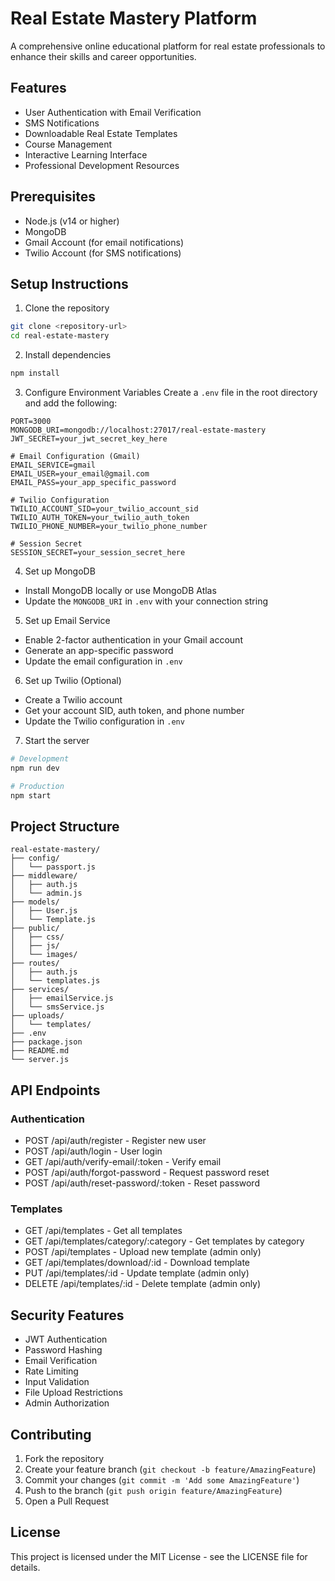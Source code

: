 # Real Estate Mastery Platform

A comprehensive online educational platform for real estate professionals to enhance their skills and career opportunities.

## Features

- User Authentication with Email Verification
- SMS Notifications
- Downloadable Real Estate Templates
- Course Management
- Interactive Learning Interface
- Professional Development Resources

## Prerequisites

- Node.js (v14 or higher)
- MongoDB
- Gmail Account (for email notifications)
- Twilio Account (for SMS notifications)

## Setup Instructions

1. Clone the repository
```bash
git clone <repository-url>
cd real-estate-mastery
```

2. Install dependencies
```bash
npm install
```

3. Configure Environment Variables
Create a `.env` file in the root directory and add the following:

```env
PORT=3000
MONGODB_URI=mongodb://localhost:27017/real-estate-mastery
JWT_SECRET=your_jwt_secret_key_here

# Email Configuration (Gmail)
EMAIL_SERVICE=gmail
EMAIL_USER=your_email@gmail.com
EMAIL_PASS=your_app_specific_password

# Twilio Configuration
TWILIO_ACCOUNT_SID=your_twilio_account_sid
TWILIO_AUTH_TOKEN=your_twilio_auth_token
TWILIO_PHONE_NUMBER=your_twilio_phone_number

# Session Secret
SESSION_SECRET=your_session_secret_here
```

4. Set up MongoDB
- Install MongoDB locally or use MongoDB Atlas
- Update the `MONGODB_URI` in `.env` with your connection string

5. Set up Email Service
- Enable 2-factor authentication in your Gmail account
- Generate an app-specific password
- Update the email configuration in `.env`

6. Set up Twilio (Optional)
- Create a Twilio account
- Get your account SID, auth token, and phone number
- Update the Twilio configuration in `.env`

7. Start the server
```bash
# Development
npm run dev

# Production
npm start
```

## Project Structure

```
real-estate-mastery/
├── config/
│   └── passport.js
├── middleware/
│   ├── auth.js
│   └── admin.js
├── models/
│   ├── User.js
│   └── Template.js
├── public/
│   ├── css/
│   ├── js/
│   └── images/
├── routes/
│   ├── auth.js
│   └── templates.js
├── services/
│   ├── emailService.js
│   └── smsService.js
├── uploads/
│   └── templates/
├── .env
├── package.json
├── README.md
└── server.js
```

## API Endpoints

### Authentication
- POST /api/auth/register - Register new user
- POST /api/auth/login - User login
- GET /api/auth/verify-email/:token - Verify email
- POST /api/auth/forgot-password - Request password reset
- POST /api/auth/reset-password/:token - Reset password

### Templates
- GET /api/templates - Get all templates
- GET /api/templates/category/:category - Get templates by category
- POST /api/templates - Upload new template (admin only)
- GET /api/templates/download/:id - Download template
- PUT /api/templates/:id - Update template (admin only)
- DELETE /api/templates/:id - Delete template (admin only)

## Security Features

- JWT Authentication
- Password Hashing
- Email Verification
- Rate Limiting
- Input Validation
- File Upload Restrictions
- Admin Authorization

## Contributing

1. Fork the repository
2. Create your feature branch (`git checkout -b feature/AmazingFeature`)
3. Commit your changes (`git commit -m 'Add some AmazingFeature'`)
4. Push to the branch (`git push origin feature/AmazingFeature`)
5. Open a Pull Request

## License

This project is licensed under the MIT License - see the LICENSE file for details.
